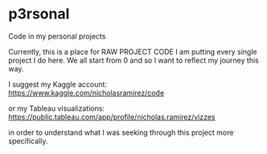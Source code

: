 # p3rsonal
Code in my personal projects

Currently, this is a place for RAW PROJECT CODE
I am putting every single project I do here. We all start from 0 and so I want to reflect my journey this way.

I suggest my Kaggle account: https://www.kaggle.com/nicholasramirez/code

or my Tableau visualizations: https://public.tableau.com/app/profile/nicholas.ramirez/vizzes

in order to understand what I was seeking through this project more specifically.
